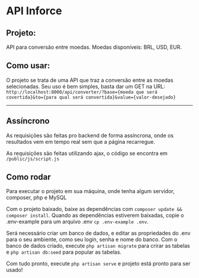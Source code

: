 # API Inforce

## Projeto: 
API para conversão entre moedas. Moedas disponíveis: BRL, USD, EUR.

## Como usar:
O projeto se trata de uma API que traz a conversão entre as moedas selecionadas.
Seu uso é bem simples, basta dar um GET na URL: ```http://localhost:8000/api/converter/?base={moeda que será covertida}&to={para qual será convertida}&value={valor-desejado}```


<hr>

## Assíncrono
As requisições são feitas pro backend de forma assíncrona, onde os resultados vem em tempo real sem que a página recarregue.

As requisições são feitas utilizando ajax, o código se encontra em `/public/js/script.js`

## Como rodar

Para executar o projeto em sua máquina, onde tenha algum servidor, composer, php e MySQL

Com o projeto baixado, baixe as dependências com `composer update && composer install`.
Quando as dependências estiverem baixadas, copie o .env-example para um arquivo .env `cp .env-example .env`.

Será necessário criar um banco de dados, e editar as propriedades do .env para o seu ambiente, como seu login, senha e nome do banco.
Com o banco de dados criado, execute `php artisan migrate` para crirar as tabelas  e `php artisan db:seed` para popular as tabelas.

Com tudo pronto, execute `php artisan serve` e projeto está pronto para ser usado!
